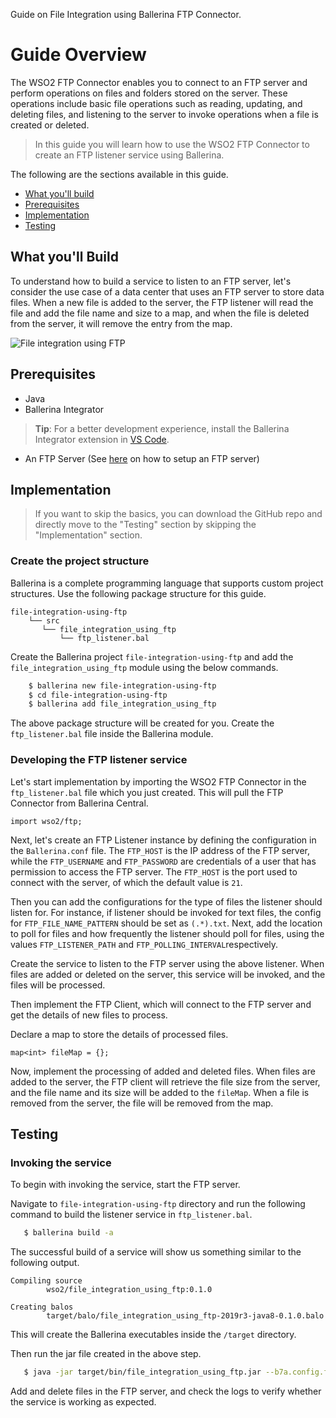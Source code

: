 Guide on File Integration using Ballerina FTP Connector.

# Guide Overview

The WSO2 FTP Connector enables you to connect to an FTP server and perform operations on files and folders stored on the
server. These operations include basic file operations such as reading, updating, and deleting files, and listening to
the server to invoke operations when a file is created or deleted.

> In this guide you will learn how to use the WSO2 FTP Connector to create an FTP listener service using Ballerina.

The following are the sections available in this guide.

- [What you'll build](#what-youll-build)
- [Prerequisites](#prerequisites)
- [Implementation](#implementation)
- [Testing](#testing)

## What you'll Build

To understand how to build a service to listen to an FTP server, let's consider the use case of a data center that uses
an FTP server to store data files. When a new file is added to the server, the FTP listener will read the file and add
the file name and size to a map, and when the file is deleted from the server, it will remove the entry from the map.

![File integration using FTP](../../../../../assets/img/file-integration-using-ftp.png)

## Prerequisites

- Java
- Ballerina Integrator
> **Tip**: For a better development experience, install the Ballerina Integrator extension in [VS Code](https://code.visualstudio.com).
- An FTP Server (See [here](https://www.digitalocean.com/community/tutorials/how-to-set-up-vsftpd-for-a-user-s-directory-on-ubuntu-16-04) on how to setup an FTP server)

## Implementation
> If you want to skip the basics, you can download the GitHub repo and directly move to the "Testing" section by skipping the "Implementation" section.

### Create the project structure

Ballerina is a complete programming language that supports custom project structures. Use the following package structure for this guide.
```
file-integration-using-ftp
    └── src
       └── file_integration_using_ftp
           └── ftp_listener.bal
```

Create the Ballerina project `file-integration-using-ftp` and add the `file_integration_using_ftp` module using the below commands.

```bash
    $ ballerina new file-integration-using-ftp
    $ cd file-integration-using-ftp
    $ ballerina add file_integration_using_ftp
```

The above package structure will be created for you. Create the `ftp_listener.bal` file inside the Ballerina module.

### Developing the FTP listener service

Let's start implementation by importing the WSO2 FTP Connector in the `ftp_listener.bal` file which you just created.
This will pull the FTP Connector from Ballerina Central.

```ballerina
import wso2/ftp;
```

Next, let's create an FTP Listener instance by defining the configuration in the `Ballerina.conf` file. The `FTP_HOST`
is the IP address of the FTP server, while the `FTP_USERNAME` and `FTP_PASSWORD` are credentials of a user that has permission
to access the FTP server. The `FTP_HOST` is the port used to connect with the server, of which the default value is `21`.

Then you can add the configurations for the type of files the listener should listen for. For instance, if listener
should be invoked for text files, the config for `FTP_FILE_NAME_PATTERN` should be set as `(.*).txt`. Next, add
the location to poll for files and how frequently the listener should poll for files, using the values
`FTP_LISTENER_PATH` and `FTP_POLLING_INTERVAL`respectively.

<!-- INCLUDE_CODE_SEGMENT: { file: src/file_integration_using_ftp/ftp_listener.bal, segment: segment_1 } -->

Create the service to listen to the FTP server using the above listener. When files are added or deleted on the server,
this service will be invoked, and the files will be processed.

<!-- INCLUDE_CODE_SEGMENT: { file: src/file_integration_using_ftp/ftp_listener.bal, segment: segment_2 } -->

Then implement the FTP Client, which will connect to the FTP server and get the details of new files to process.

<!-- INCLUDE_CODE_SEGMENT: { file: src/file_integration_using_ftp/ftp_listener.bal, segment: segment_3 } -->

Declare a map to store the details of processed files.

```ballerina
map<int> fileMap = {};
```

Now, implement the processing of added and deleted files. When files are added to the server, the FTP client will
retrieve the file size from the server, and the file name and its size will be added to the `fileMap`. When a file is
removed from the server, the file will be removed from the map.

<!-- INCLUDE_CODE_SEGMENT: { file: src/file_integration_using_ftp/ftp_listener.bal, segment: segment_4 } -->

## Testing

### Invoking the service

To begin with invoking the service, start the FTP server.

Navigate to `file-integration-using-ftp` directory and run the following command to build the listener service in `ftp_listener.bal`.

```bash
   $ ballerina build -a
```

The successful build of a service will show us something similar to the following output.

```
Compiling source
        wso2/file_integration_using_ftp:0.1.0

Creating balos
        target/balo/file_integration_using_ftp-2019r3-java8-0.1.0.balo
```

This will create the Ballerina executables inside the `/target` directory.

Then run the jar file created in the above step.

```bash
   $ java -jar target/bin/file_integration_using_ftp.jar --b7a.config.file=src/file_integration_using_ftp/resources/ballerina.conf
```

Add and delete files in the FTP server, and check the logs to verify whether the service is working as expected.
